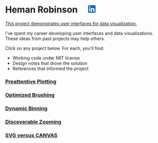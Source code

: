 # Heman Robinson&nbsp;&nbsp;&nbsp;&nbsp;&nbsp;[<img src=src/linkedin.svg title="Contact me on LinkedIn" alt="Contact me on LinkedIn" width=24>](https://www.linkedin.com/in/heman-robinson-953a1223/)

[This project demonstrates user interfaces for data visualization.](https://hemanrobinson.github.io/)

I've spent my career developing user interfaces and data visualizations. These ideas from past projects may help others.

Click on any project below.  For each, you'll find:
* Working code under MIT license
* Design notes that drove the solution
* References that informed the project

### [Preattentive Plotting](https://hemanrobinson.github.io/preattentive/)
### [Optimized Brushing](https://hemanrobinson.github.io/brush/)
### [Dynamic Binning](https://hemanrobinson.github.io/bin/)
### [Discoverable Zooming](https://hemanrobinson.github.io/zoom/)
### [SVG versus CANVAS](https://hemanrobinson.github.io/svg-canvas/)
